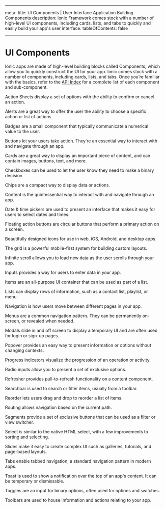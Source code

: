* * *

meta: title: UI Components | User Interface Application Building Components description: Ionic Framework comes stock with a number of high-level UI components, including cards, lists, and tabs to quickly and easily build your app's user interface. tableOfContents: false

* * *

# UI Components

Ionic apps are made of high-level building blocks called Components, which allow you to quickly construct the UI for your app. Ionic comes stock with a number of components, including cards, lists, and tabs. Once you’re familiar with the basics, refer to the [API Index](/docs/api) for a complete list of each component and sub-component.

<docs-cards> <docs-card header="Action Sheet" href="/docs/api/action-sheet" img="/docs/assets/icons/feature-component-actionsheet-icon.png"> 

Action Sheets display a set of options with the ability to confirm or cancel an action.</docs-card>

<docs-card header="Alert" href="/docs/api/alert" icon="/docs/assets/icons/component-alert-icon.png"> 

Alerts are a great way to offer the user the ability to choose a specific action or list of actions.</docs-card>

<docs-card header="Badge" href="/docs/api/badge" icon="/docs/assets/icons/component-badge-icon.png"> 

Badges are a small component that typically communicate a numerical value to the user.</docs-card>

<docs-card header="Button" href="/docs/api/button" icon="/docs/assets/icons/component-button-icon.png"> 

Buttons let your users take action. They're an essential way to interact with and navigate through an app.</docs-card>

<docs-card header="Card" href="/docs/api/card" icon="/docs/assets/icons/component-card-icon.png"> 

Cards are a great way to display an important piece of content, and can contain images, buttons, text, and more.</docs-card>

<docs-card header="Checkbox" href="/docs/api/checkbox" icon="/docs/assets/icons/component-checkbox-icon.png"> 

Checkboxes can be used to let the user know they need to make a binary decision.</docs-card>

<docs-card header="Chip" href="/docs/api/chip" icon="/docs/assets/icons/component-chip-icon.png"> 

Chips are a compact way to display data or actions.</docs-card>

<docs-card header="Content" href="/docs/api/content" icon="/docs/assets/icons/component-content-icon.png"> 

Content is the quintessential way to interact with and navigate through an app.</docs-card>

<docs-card header="Date & Time Pickers" href="/docs/api/datetime" icon="/docs/assets/icons/component-datetimepicker-icon.png"> 

Date & time pickers are used to present an interface that makes it easy for users to select dates and times.</docs-card>

<docs-card header="Floating Action Button" href="/docs/api/fab" icon="/docs/assets/icons/component-fab-icon.png"> 

Floating action buttons are circular buttons that perform a primary action on a screen.</docs-card>

<docs-card header="Icons" href="https://ionic.io/ionicons" img="/docs/assets/icons/feature-component-icons-icon.png"> 

Beautifully designed icons for use in web, iOS, Android, and desktop apps.</docs-card>

<docs-card header="Grid" href="/docs/api/grid" icon="/docs/assets/icons/component-grid-icon.png"> 

The grid is a powerful mobile-first system for building custom layouts.</docs-card>

<docs-card header="Infinite Scroll" href="/docs/api/infinite-scroll" icon="/docs/assets/icons/component-infinitescroll-icon.png"> 

Infinite scroll allows you to load new data as the user scrolls through your app.</docs-card>

<docs-card header="Input" href="/docs/api/input" icon="/docs/assets/icons/component-input-icon.png"> 

Inputs provides a way for users to enter data in your app.</docs-card>

<docs-card header="Item" href="/docs/api/item" icon="/docs/assets/icons/component-item-icon.png"> 

Items are an all-purpose UI container that can be used as part of a list.</docs-card>

<docs-card header="List" href="/docs/api/list" icon="/docs/assets/icons/component-lists-icon.png"> 

Lists can display rows of information, such as a contact list, playlist, or menu.</docs-card>

<docs-card header="Navigation" href="/docs/api/nav" img="/docs/assets/icons/feature-component-navigation-icon.png"> 

Navigation is how users move between different pages in your app.</docs-card>

<docs-card header="Menu" href="/docs/api/menu" icon="/docs/assets/icons/component-menu-icon.png"> 

Menus are a common navigation pattern. They can be permanently on-screen, or revealed when needed.</docs-card>

<docs-card header="Modal" href="/docs/api/modal" icon="/docs/assets/icons/component-modal-icon.png"> 

Modals slide in and off screen to display a temporary UI and are often used for login or sign-up pages.</docs-card>

<docs-card header="Popover" href="/docs/api/popover" icon="/docs/assets/icons/component-popover-icon.png"> 

Popover provides an easy way to present information or options without changing contexts.</docs-card>

<docs-card header="Progress Indicators" href="/docs/api/progress-bar" icon="/docs/assets/icons/component-progress-icon.png"> 

Progress indicators visualize the progression of an operation or activity.</docs-card>

<docs-card header="Radio" href="/docs/api/radio" icon="/docs/assets/icons/component-radio-icon.png"> 

Radio inputs allow you to present a set of exclusive options.</docs-card>

<docs-card header="Refresher" href="/docs/api/refresher" icon="/docs/assets/icons/component-refresher-icon.png"> 

Refresher provides pull-to-refresh functionality on a content component.</docs-card>

<docs-card header="Searchbar" href="/docs/api/searchbar" img="/docs/assets/icons/feature-component-search-icon.png"> 

Searchbar is used to search or filter items, usually from a toolbar.</docs-card>

<docs-card header="Reorder" href="/docs/api/reorder" icon="/docs/assets/icons/component-reorder-icon.png"> 

Reorder lets users drag and drop to reorder a list of items.</docs-card>

<docs-card header="Routing" href="/docs/api/router" icon="/docs/assets/icons/component-routing-icon.png"> 

Routing allows navigation based on the current path.</docs-card>

<docs-card header="Segment" href="/docs/api/segment" icon="/docs/assets/icons/component-segment-icon.png"> 

Segments provide a set of exclusive buttons that can be used as a filter or view switcher.</docs-card>

<docs-card header="Select" href="/docs/api/select" icon="/docs/assets/icons/component-select-icon.png"> 

Select is similar to the native HTML select, with a few improvements to sorting and selecting.</docs-card>

<docs-card header="Slides" href="/docs/api/slides" icon="/docs/assets/icons/component-slides-icon.png"> 

Slides make it easy to create complex UI such as galleries, tutorials, and page-based layouts.</docs-card>

<docs-card header="Tabs" href="/docs/api/tabs" img="/docs/assets/icons/feature-component-tabs-icon.png"> 

Tabs enable tabbed navigation, a standard navigation pattern in modern apps.</docs-card>

<docs-card header="Toast" href="/docs/api/toast" icon="/docs/assets/icons/component-toast-icon.png"> 

Toast is used to show a notification over the top of an app's content. It can be temporary or dismissable.</docs-card>

<docs-card header="Toggle" href="/docs/api/toggle" icon="/docs/assets/icons/component-toggle-icon.png"> 

Toggles are an input for binary options, often used for options and switches.</docs-card>

<docs-card header="Toolbar" href="/docs/api/toolbar" icon="/docs/assets/icons/component-toolbar-icon.png"> 

Toolbars are used to house information and actions relating to your app.</docs-card> </docs-cards>